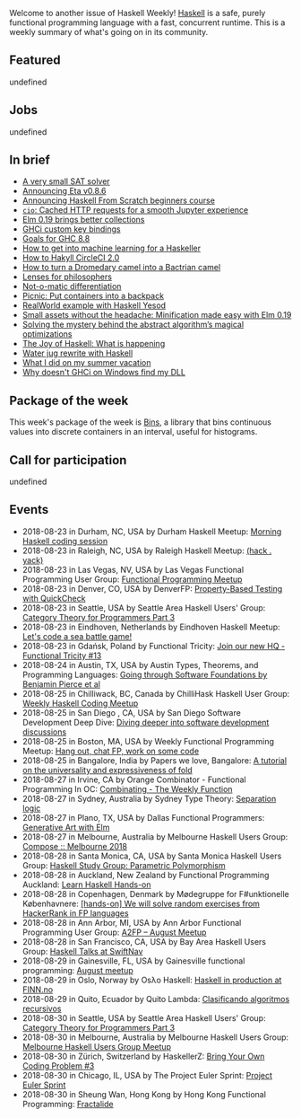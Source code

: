<!-- 2018-08-23 unpublished -->

Welcome to another issue of Haskell Weekly!
[Haskell](https://haskell-lang.org) is a safe, purely functional programming language with a fast, concurrent runtime.
This is a weekly summary of what's going on in its community.

## Featured

undefined

## Jobs

undefined

## In brief

-   [A very small SAT solver](http://www.cse.chalmers.se/~algehed/blogpostsHTML/SAT.html)
-   [Announcing Eta v0.8.6](https://blog.eta-lang.org/https-blog-eta-lang-org-announcing-eta-v0-8-6-e8b63c92c6ca)
-   [Announcing Haskell From Scratch beginners course](https://mmhaskell.com/blog/2018/8/20/announcing-haskell-from-scratch-beginners-course)
-   [`cio`: Cached HTTP requests for a smooth Jupyter experience](http://nmattia.com/posts/2018-08-21-cio-cached-http-requests-jupyter.html)
-   [Elm 0.19 brings better collections](https://dev.to/skinney/elm-019-brings-better-collections-3320)
-   [GHCi custom key bindings](https://blog.rcook.org/blog/2018/ghci-custom-key-bindings/)
-   [Goals for GHC 8.8](https://mail.haskell.org/pipermail/ghc-devs/2018-August/016120.html)
-   [How to get into machine learning for a Haskeller](https://functor.tokyo/blog/2018-08-21-machine-learning-for-haskellers)
-   [How to Hakyll CircleCI 2.0](https://nazarii.bardiuk.com/posts/hakyll-circle.html)
-   [How to turn a Dromedary camel into a Bactrian camel](https://shiftordie.de/blog/2018/08/17/how-to-transform-camels-purescript-haskell/)
-   [Lenses for philosophers](https://julesh.com/2018/08/16/lenses-for-philosophers/)
-   [Not-o-matic differentiation](https://ajknapp.github.io/2018/08/14/notomatic-differentiation.html)
-   [Picnic: Put containers into a backpack](https://kowainik.github.io/posts/2018-08-19-picnic-put-containers-into-a-backpack)
-   [RealWorld example with Haskell Yesod](https://tzemanovic.gitlab.io/posts/realworld-example-with-haskell-yesod/)
-   [Small assets without the headache: Minification made easy with Elm 0.19](https://elm-lang.org/blog/small-assets-without-the-headache)
-   [Solving the mystery behind the abstract algorithm’s magical optimizations](https://medium.com/@maiavictor/solving-the-mystery-behind-abstract-algorithms-magical-optimizations-144225164b07)
-   [The Joy of Haskell: What is happening](https://joyofhaskell.com/posts/2018-08-06-announcement.html)
-   [Water jug rewrite with Haskell](https://functional.works-hub.com/learn/water-jug-rewrite-with-haskell-part-i-4347a)
-   [What I did on my summer vacation](https://typedr.at/posts/what-i-did-on-my-summer-vacation/)
-   [Why doesn't GHCi on Windows find my DLL](https://hub.zhox.com/posts/why-doesnt-ghc-on-windows-find-my-dll/)

## Package of the week

This week's package of the week is [Bins](https://hackage.haskell.org/package/bins-0.1.1.0),
a library that bins continuous values into discrete containers in an interval, useful for histograms.

## Call for participation

undefined

## Events

- 2018-08-23 in Durham, NC, USA by Durham Haskell Meetup: [Morning Haskell coding session](https://www.meetup.com/Durham-Haskell-Meetup/events/253873255/)
- 2018-08-23 in Raleigh, NC, USA by Raleigh Haskell Meetup: [(hack . yack)](https://www.meetup.com/Raleigh-Haskell-Meetup/events/253464598/)
- 2018-08-23 in Las Vegas, NV, USA by Las Vegas Functional Programming User Group: [Functional Programming Meetup](https://www.meetup.com/las-vegas-functional-programming/events/253697701/)
- 2018-08-23 in Denver, CO, USA by DenverFP: [Property-Based Testing with QuickCheck](https://www.meetup.com/denverfp/events/253873586/)
- 2018-08-23 in Seattle, USA by Seattle Area Haskell Users' Group: [Category Theory for Programmers Part 3](https://www.meetup.com/SEAHUG/events/253049816/)
- 2018-08-23 in Eindhoven, Netherlands by Eindhoven Haskell Meetup: [Let's code a sea battle game!](https://www.meetup.com/Eindhoven-Haskell-Meetup/events/253298183/)
- 2018-08-23 in Gdańsk, Poland by Functional Tricity: [Join our new HQ - Functional Tricity #13 ](https://www.meetup.com/FunctionalTricity/events/253124688/)
- 2018-08-24 in Austin, TX, USA by Austin Types, Theorems, and Programming Languages: [Going through Software Foundations by Benjamin Pierce et al](https://www.meetup.com/Austin-Types-Theorems-and-Programming-Languages/events/251802771/)
- 2018-08-25 in Chilliwack, BC, Canada by ChilliHask Haskell User Group: [Weekly Haskell Coding Meetup](https://www.meetup.com/BC-HUG/events/253933076/)
- 2018-08-25 in San Diego , CA, USA by San Diego Software Development Deep Dive: [Diving deeper into software development discussions ](https://www.meetup.com/San-Diego-Software-Development-Deep-Dive/events/253743545/)
- 2018-08-25 in Boston, MA, USA by Weekly Functional Programming Meetup: [Hang out, chat FP, work on some code](https://www.meetup.com/Weekly-Functional-Programming-Meetup/events/253005374/)
- 2018-08-25 in Bangalore, India by Papers we love, Bangalore: [A tutorial on the universality and expressiveness of fold](https://www.meetup.com/Papers-we-love-Bangalore/events/253785300/)
- 2018-08-27 in Irvine, CA by Orange Combinator - Functional Programming In OC: [Combinating - The Weekly Function](https://www.meetup.com/orange-combinator/events/253997890/)
- 2018-08-27 in Sydney, Australia by Sydney Type Theory: [Separation logic](https://www.meetup.com/Sydney-Type-Theory/events/253329644/)
- 2018-08-27 in Plano, TX, USA by Dallas Functional Programmers: [Generative Art with Elm](https://www.meetup.com/Dallas-Functional-Programmers/events/253267414/)
- 2018-08-27 in Melbourne, Australia by Melbourne Haskell Users Group: [Compose :: Melbourne 2018](https://www.meetup.com/Melbourne-Haskell-Users-Group/events/253742874/)
- 2018-08-28 in Santa Monica, CA, USA by Santa Monica Haskell Users Group: [Haskell Study Group: Parametric Polymorphism](https://www.meetup.com/santa-monica-haskell/events/253816697/)
- 2018-08-28 in Auckland, New Zealand by Functional Programming Auckland: [Learn Haskell Hands-on](https://www.meetup.com/Functional-Programming-Auckland/events/253832786/)
- 2018-08-28 in Copenhagen, Denmark by Mødegruppe for F#unktionelle Københavnere: [[hands-on] We will solve random exercises from HackerRank in FP languages](https://www.meetup.com/MoedegruppeFunktionelleKoebenhavnere/events/252866347/)
- 2018-08-28 in Ann Arbor, MI, USA by Ann Arbor Functional Programming User Group: [A2FP – August Meetup](https://www.meetup.com/AnnArborFP/events/253729076/)
- 2018-08-28 in San Francisco, CA, USA by Bay Area Haskell Users Group: [Haskell Talks at SwiftNav](https://www.meetup.com/Bay-Area-Haskell-Users-Group/events/253256829/)
- 2018-08-29 in Gainesville, FL, USA by Gainesville functional programming: [August meetup](https://www.meetup.com/gnv-fp/events/253559085/)
- 2018-08-29 in Oslo, Norway by Osλo Haskell: [Haskell in production at FINN.no](https://www.meetup.com/Oslo-Haskell/events/252501785/)
- 2018-08-29 in Quito, Ecuador by Quito Lambda: [Clasificando algoritmos recursivos](https://www.meetup.com/Quito-Lambda-Meetup/events/252000157/)
- 2018-08-30 in Seattle, USA by Seattle Area Haskell Users' Group: [Category Theory for Programmers Part 3](https://www.meetup.com/SEAHUG/events/253049820/)
- 2018-08-30 in Melbourne, Australia by Melbourne Haskell Users Group: [Melbourne Haskell Users Group Meetup](https://www.meetup.com/Melbourne-Haskell-Users-Group/events/253165388/)
- 2018-08-30 in Zürich, Switzerland by HaskellerZ: [Bring Your Own Coding Problem #3](https://www.meetup.com/HaskellerZ/events/253928652/)
- 2018-08-30 in Chicago, IL, USA by The Project Euler Sprint: [Project Euler Sprint](https://www.meetup.com/Project-Euler-Sprint/events/253309381/)
- 2018-08-30 in Sheung Wan, Hong Kong by Hong Kong Functional Programming: [Fractalide](https://www.meetup.com/HK-Functional-programming/events/251735985/)
